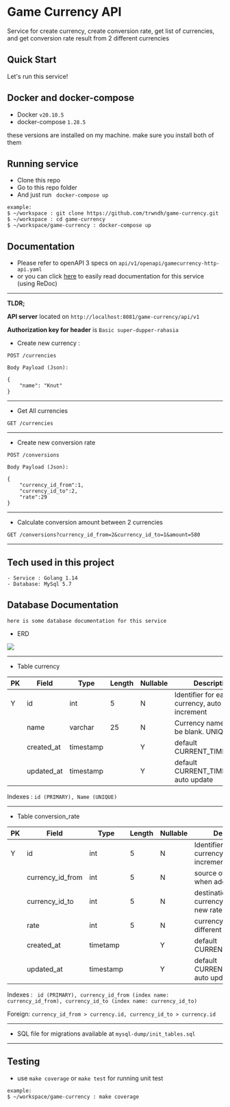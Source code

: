# Game Currency API
Service for create currency, create conversion rate, get list of currencies, and get conversion rate result from 2 different currencies

## Quick Start
Let's run this service!

## Docker and docker-compose
* Docker ```v20.10.5``` 
* docker-compose ```1.28.5```

these versions are installed on my machine. make sure you install both of them

## Running service
* Clone this repo 
* Go to this repo folder 
* And just run 
``` docker-compose up```

```
example:
$ ~/workspace : git clone https://github.com/trwndh/game-currency.git
$ ~/workspace : cd game-currency
$ ~/workspace/game-currency : docker-compose up
```

## Documentation
- Please refer to openAPI 3 specs on ```api/v1/openapi/gamecurrency-http-api.yaml```
- or you can click [here](http://redocly.github.io/redoc/?url=https://raw.githubusercontent.com/trwndh/game-currency/main/api/v1/openapi/gamecurreny-http-api.yaml) to easily read documentation for this service (using ReDoc)

---
**TLDR;**

__API server__ located on ```http://localhost:8081/game-currency/api/v1```

__Authorization key for header__ is ```Basic super-dupper-rahasia```

* Create new currency :  
```
POST /currencies
```
```
Body Payload (Json):

{
    "name": "Knut"
}
```
---
* Get All currencies
```
GET /currencies
```
---
* Create new conversion rate
```
POST /conversions
```
```
Body Payload (Json):

{
    "currency_id_from":1,
    "currency_id_to":2,
    "rate":29
}

```
---
* Calculate conversion amount between 2 currencies
```
GET /conversions?currency_id_from=2&currency_id_to=1&amount=580
```
---

## Tech used in this project
```
- Service : Golang 1.14
- Database: MySql 5.7 
```

## Database Documentation
```
here is some database documentation for this service
```
* ERD

<img src="https://raw.githubusercontent.com/trwndh/game-currency/main/docs/database/erd.png"/>

---

* Table currency 

| PK | Field      | Type      | Length | Nullable | Description                                  |
|----|------------|-----------|--------|----------|----------------------------------------------|
| Y  | id         | int       | 5      | N        | Identifier for each currency, auto increment |
|    | name       | varchar   | 25     | N        | Currency name, cannot be blank. UNIQUE       |
|    | created_at | timestamp |        | Y        | default CURRENT_TIMESTAMP                    |
|    | updated_at | timestamp |        | Y        | default CURRENT_TIMESTAMP, auto update       |

Indexes : ```id (PRIMARY), Name (UNIQUE)```

---

* Table conversion_rate

| PK | Field            | Type      | Length | Nullable | Description                                  |
|----|------------------|-----------|--------|----------|----------------------------------------------|
| Y  | id               | int       | 5      | N        | Identifier for each currency, auto increment |
|    | currency_id_from | int       | 5      | N        | source of ID currency when add new rate      |
|    | currency_id_to   | int       | 5      | N        | destination of ID currency when add new rate |
|    | rate             | int       | 5      | N        | currency rate from 2 different currencies    |
|    | created_at       | timetamp  |        | Y        | default CURRENT_TIMESTAMP                    |
|    | updated_at       | timestamp |        | Y        | default CURRENT_TIMESTAMP, auto update       |

Indexes : ``` id (PRIMARY), currency_id_from (index name: currency_id_from), currency_id_to (index name: currency_id_to)```

Foreign: ```currency_id_from > currency.id, currency_id_to > currency.id```

---

* SQL file for migrations available at ``` mysql-dump/init_tables.sql ```

---

## Testing
* use `make coverage` or `make test` for running unit test
```
example:
$ ~/workspace/game-currency : make coverage
```
